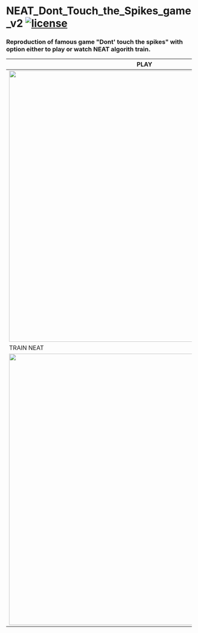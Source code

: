 # NEAT_Dont_Touch_the_Spikes_game_v2 [![license](https://img.shields.io/github/license/mashape/apistatus.svg?maxAge=2592000)](https://github.com/fchollet/keras/blob/master/LICENSE)
### Reproduction of famous game "Dont' touch the spikes" with option either to play or watch NEAT algorith train.
|PLAY|WATCH NEAT PLAY|
|---|---|
|<img src="https://i.imgur.com/0vIdImR.gif" height=735 widht=466>|<img src="https://i.imgur.com/HnZYaDn.gif" height=735 widht=466>|
|TRAIN NEAT| |
|<img src="https://media2.giphy.com/media/bZhXRRuf0cdRuujd83/giphy.gif" height=735 widht=466>|<b>External libraries:</b><ul><li>PyGame - https://www.pygame.org/docs/</li><li>PyGame-menu - https://pygame-menu.readthedocs.io/en/latest/</li><li>NEAT - https://neat-python.readthedocs.io/en/latest/#</li></ul><br><b>NEAT explanation:</b></br><ul><li>http://nn.cs.utexas.edu/downloads/papers/stanley.cec02.pdf</li></ul>|
